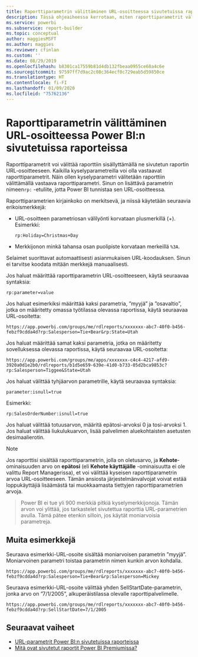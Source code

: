 ```yaml
---
title: Raporttiparametrin välittäminen URL-osoitteessa sivutetuissa raporteissa – Power BI:n raportin muodostin
description: Tässä ohjeaiheessa kerrotaan, miten raporttiparametrit välitetään raporttiin sisällyttämällä ne sivutetun raportin URL-osoitteeseen.
ms.service: powerbi
ms.subservice: report-builder
ms.topic: conceptual
author: maggiesMSFT
ms.author: maggies
ms.reviewer: cfinlan
ms.custom: ''
ms.date: 08/29/2019
ms.openlocfilehash: b8301ca17559b81d4db132fbeaa0955ce68a4c6e
ms.sourcegitcommit: 97597ff7d9ac2c08c364ecf0c729eab5d59850ce
ms.translationtype: HT
ms.contentlocale: fi-FI
ms.lasthandoff: 01/09/2020
ms.locfileid: "75762136"
---
```

# <a name="pass-a-report-parameter-in-a-url-for-a-paginated-report-in-power-bi"></a>Raporttiparametrin välittäminen URL-osoitteessa Power BI:n sivutetuissa raporteissa 

Raporttiparametrit voi välittää raporttiin sisällyttämällä ne sivutetun raportin URL-osoitteeseen. Kaikilla kyselyparametreilla voi olla vastaavat raporttiparametrit. Näin ollen kyselyparametri välitetään raporttiin välittämällä vastaava raporttiparametri. Sinun on lisättävä parametrin nimeen`rp:` -etuliite, jotta Power BI tunnistaa sen URL-osoitteessa. 

Raporttiparametrien kirjainkoko on merkitsevä, ja niissä käytetään seuraavia erikoismerkkejä: 

- URL-osoitteen parametriosan välilyönti korvataan plusmerkillä (+).  Esimerkki: 

    ```rp:Holiday=Christmas+Day```

- Merkkijonon minkä tahansa osan puolipiste korvataan merkeillä `%3A`.

Selaimet suorittavat automaattisesti asianmukaisen URL-koodauksen. Sinun ei tarvitse koodata mitään merkkejä manuaalisesti. 

Jos haluat määrittää raporttiparametrin URL-osoitteeseen, käytä seuraavaa syntaksia: 

```
rp:parameter=value
```

Jos haluat esimerkiksi määrittää kaksi parametria, ”myyjä” ja ”osavaltio”, jotka on määritetty omassa työtilassa olevassa raportissa, käytä seuraavaa URL-osoitetta: 

```
https://app.powerbi.com/groups/me/rdlreports/xxxxxxx-abc7-40f0-b456-febzf9cdda4d?rp:Salesperson=Tie+Bear&rp:State=Utah 
```

Jos haluat määrittää samat kaksi parametria, jotka on määritetty sovelluksessa olevassa raportissa, käytä seuraavaa URL-osoitetta: 

```
https://app.powerbi.com/groups/me/apps/xxxxxxx-c4c4-4217-afd9-3920a0d1e2b0/rdlreports/b1d5e659-639e-41d0-b733-05d2bca9853c?rp:Salesperson=Tiggee&State=Utah 
```

Jos haluat välittää tyhjäarvon parametrille, käytä seuraavaa syntaksia: 

```
parameter:isnull=true
```

Esimerkki:

```
rp:SalesOrderNumber:isnull=true
```

Jos haluat välittää totuusarvon, määritä epätosi-arvoksi 0 ja tosi-arvoksi 1. Jos haluat välittää liukulukuarvon, lisää palvelimen aluekohtaisten asetusten desimaalierotin.

> [!NOTE]
> Jos raporttisi sisältää raporttiparametrin, jolla on oletusarvo, ja **Kehote**-ominaisuuden arvo on **epätosi** (eli **Kehote käyttäjälle** -ominaisuutta ei ole valittu Report Managerissa), et voi välittää kyseisen raporttiparametrin arvoa URL-osoitteeseen. Tämän ansiosta järjestelmänvalvojat voivat estää loppukäyttäjiä lisäämästä tai muokkaamasta tiettyjen raporttiparametrien arvoja.

> Power BI ei tue yli 900 merkkiä pitkiä kyselymerkkijonoja.  Tämän arvon voi ylittää, jos tarkastelet sivutettua raporttia URL-parametrien avulla.  Tämä pätee etenkin silloin, jos käytät moniarvoisia parametreja.

## <a name="additional-examples"></a>Muita esimerkkejä 

Seuraava esimerkki-URL-osoite sisältää moniarvoisen parametrin ”myyjä”. Moniarvoinen parametri toistaa parametrin nimen kunkin arvon kohdalla. 

```
https://app.powerbi.com/groups/me/rdlreports/xxxxxxx-abc7-40f0-b456-febzf9cdda4d?rp:Salesperson=Tie+Bear&rp:Salesperson=Mickey 
```

Seuraava esimerkki-URL-osoite välittää yhden SellStartDate-parametrin, jonka arvo on ”7/1/2005”, alkuperäistilassa olevalle raporttipalvelimelle.

```
https://app.powerbi.com/groups/me/rdlreports/xxxxxxx-abc7-40f0-b456-febzf9cdda4d?rp:SellStartDate=7/1/2005
```

## <a name="next-steps"></a>Seuraavat vaiheet

- [URL-parametrit Power BI:n sivutetuissa raporteissa](report-builder-url-parameters.md)
- [Mitä ovat sivutetut raportit Power BI Premiumissa?](paginated-reports-report-builder-power-bi.md)
